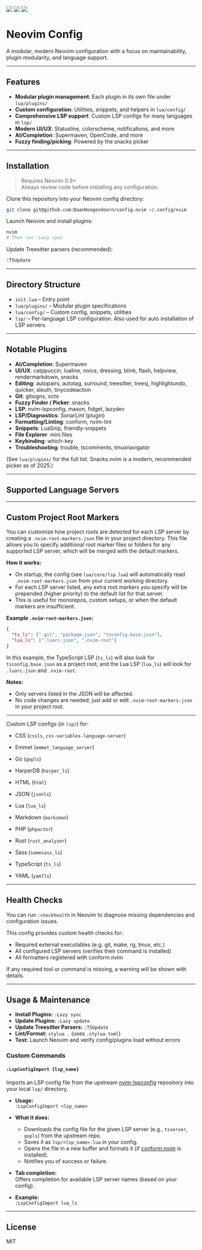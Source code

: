 <a href="https://dotfyle.com/DaanHoogendoorn/confignvim"><img src="https://dotfyle.com/DaanHoogendoorn/confignvim/badges/plugins?style=flat" /></a>
<a href="https://dotfyle.com/DaanHoogendoorn/confignvim"><img src="https://dotfyle.com/DaanHoogendoorn/confignvim/badges/leaderkey?style=flat" /></a>
<a href="https://dotfyle.com/DaanHoogendoorn/confignvim"><img src="https://dotfyle.com/DaanHoogendoorn/confignvim/badges/plugin-manager?style=flat" /></a>

# Neovim Config

A modular, modern Neovim configuration with a focus on maintainability, plugin modularity, and language support.

---

## Features

- **Modular plugin management**: Each plugin in its own file under `lua/plugins/`
- **Custom configuration**: Utilities, snippets, and helpers in `lua/config/`
- **Comprehensive LSP support**: Custom LSP configs for many languages in `lsp/`
- **Modern UI/UX**: Statusline, colorscheme, notifications, and more
- **AI/Completion**: Supermaven, OpenCode, and more
- **Fuzzy finding/picking**: Powered by the snacks picker

---

## Installation

> Requires Neovim 0.9+  
> Always review code before installing any configuration.

Clone this repository into your Neovim config directory:

```sh
git clone git@github.com:DaanHoogendoorn/config.nvim ~/.config/nvim
```

Launch Neovim and install plugins:

```sh
nvim
# Then run :Lazy sync
```

Update Treesitter parsers (recommended):

```sh
:TSUpdate
```

---

## Directory Structure

- `init.lua` – Entry point
- `lua/plugins/` – Modular plugin specifications
- `lua/config/` – Custom config, snippets, utilities
- `lsp/` – Per-language LSP configuration. Also used for auto installation of LSP servers.

---

## Notable Plugins

- **AI/Completion**: Supermaven
- **UI/UX**: catppuccin, lualine, noice, dressing, blink, flash, helpview, rendermarkdown, snacks
- **Editing**: autopairs, autotag, surround, treesitter, treesj, highlightundo, quicker, sleuth, tinycodeaction
- **Git**: gitsigns, octo
- **Fuzzy Finder / Picker**: snacks
- **LSP**: nvim-lspconfig, mason, fidget, lazydev
- **LSP/Diagnostics**: SonarLint (plugin)
- **Formatting/Linting**: conform, nvim-lint
- **Snippets**: LuaSnip, friendly-snippets
- **File Explorer**: mini.files
- **Keybinding**: which-key
- **Troubleshooting**: trouble, tscomments, tmuxnavigator

(See `lua/plugins/` for the full list. Snacks.nvim is a modern, recommended picker as of 2025.)

---

## Supported Language Servers

---

## Custom Project Root Markers

You can customize how project roots are detected for each LSP server by creating a `.nvim-root-markers.json` file in your project directory. This file allows you to specify additional root marker files or folders for any supported LSP server, which will be merged with the default markers.

**How it works:**
- On startup, the config (see `lua/core/lsp.lua`) will automatically read `.nvim-root-markers.json` from your current working directory.
- For each LSP server listed, any extra root markers you specify will be prepended (higher priority) to the default list for that server.
- This is useful for monorepos, custom setups, or when the default markers are insufficient.

**Example `.nvim-root-markers.json`:**
```json
{
  "ts_ls": [".git", "package.json", "tsconfig.base.json"],
  "lua_ls": [".luarc.json", ".nvim-root"]
}
```
In this example, the TypeScript LSP (`ts_ls`) will also look for `tsconfig.base.json` as a project root, and the Lua LSP (`lua_ls`) will look for `.luarc.json` and `.nvim-root`.

**Notes:**
- Only servers listed in the JSON will be affected.
- No code changes are needed; just add or edit `.nvim-root-markers.json` in your project root.

---


Custom LSP configs (in `lsp/`) for:

- CSS (`cssls`, `css-variables-language-server`)
- Emmet (`emmet_language_server`)
- Go (`gopls`)
- HarperDB (`harper_ls`)
- HTML (`html`)
- JSON (`jsonls`)
- Lua (`lua_ls`)
- Markdown (`marksman`)
- PHP (`phpactor`)
- Rust (`rust_analyzer`)
- Sass (`somesass_ls`)

- TypeScript (`ts_ls`)
- YAML (`yamlls`)

---

## Health Checks

You can run `:checkhealth` in Neovim to diagnose missing dependencies and configuration issues.

This config provides custom health checks for:
- Required external executables (e.g. git, make, rg, tmux, etc.)
- All configured LSP servers (verifies their command is installed)
- All formatters registered with conform.nvim

If any required tool or command is missing, a warning will be shown with details.

---

## Usage & Maintenance

- **Install Plugins:** `:Lazy sync`
- **Update Plugins:** `:Lazy update`
- **Update Treesitter Parsers:** `:TSUpdate`
- **Lint/Format:** `stylua .` (uses `.stylua.toml`)
- **Test:** Launch Neovim and verify config/plugins load without errors

### Custom Commands

#### `:LspConfigImport {lsp_name}`

Imports an LSP config file from the upstream [nvim-lspconfig](https://github.com/neovim/nvim-lspconfig) repository into your local `lsp/` directory.

- **Usage:**  
  `:LspConfigImport <lsp_name>`

- **What it does:**  
  - Downloads the config file for the given LSP server (e.g., `tsserver`, `gopls`) from the upstream repo.
  - Saves it as `lsp/<lsp_name>.lua` in your config.
  - Opens the file in a new buffer and formats it (if [conform.nvim](https://github.com/stevearc/conform.nvim) is installed).
  - Notifies you of success or failure.

- **Tab completion:**  
  Offers completion for available LSP server names (based on your config).

- **Example:**  
  `:LspConfigImport lua_ls`

---

## License

MIT

